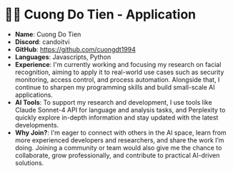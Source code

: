 
#  🧑‍💻 Cuong Do Tien - Application

- **Name**: Cuong Do Tien 
- **Discord**: candoitvi
- **GitHub**: https://github.com/cuongdt1994
- **Languages**: Javascripts, Python
- **Experience**: I'm currently working and focusing my research on facial recognition, aiming to apply it to real-world use cases such as security monitoring, access control, and process automation. Alongside that, I continue to sharpen my programming skills and build small-scale AI applications.
- **AI Tools**: To support my research and development, I use tools like Claude Sonnet-4 API for language and analysis tasks, and Perplexity to quickly explore in-depth information and stay updated with the latest developments.
- **Why Join?**: I'm eager to connect with others in the AI space, learn from more experienced developers and researchers, and share the work I’m doing. Joining a community or team would also give me the chance to collaborate, grow professionally, and contribute to practical AI-driven solutions.
